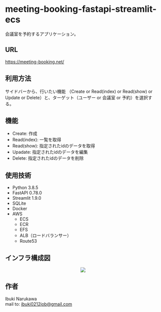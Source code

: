 # meeting-booking-fastapi-streamlit-ecs

 会議室を予約するアプリケーション。
 
## URL
https://meeting-booking.net/
 
 
## 利用方法
サイドバーから、行いたい機能 （Create or Read(index) or Read(show) or Update or Delete）と、ターゲット（ユーザー or 会議室 or 予約）を選択する。
 
## 機能
 
- Create: 作成
- Read(index): 一覧を取得
- Read(show): 指定されたidのデータを取得
- Upadate: 指定されたidのデータを編集
- Delete: 指定されたidのデータを削除

## 使用技術
 
- Python 3.8.5
- FastAPI 0.78.0
- Streamlit 1.9.0
- SQLite
- Docker
- AWS
    - ECS
    - ECR
    - EFS
    - ALB（ロードバランサー）
    - Route53

## インフラ構成図

<p align="center">
 <img src="https://user-images.githubusercontent.com/92006553/173228636-e42b096c-f1cc-41ce-a1b3-beecf9ea3f19.jpg" />
</p>

## 作者
 
Ibuki Narukawa  
mail to: ibuki0212job@gmail.com
